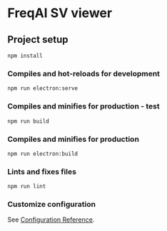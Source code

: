 # FreqAI SV viewer

## Project setup
```
npm install
```

### Compiles and hot-reloads for development
```
npm run electron:serve

```

### Compiles and minifies for production - test
```
npm run build
```

### Compiles and minifies for production
```
npm run electron:build
```

### Lints and fixes files
```
npm run lint
```

### Customize configuration
See [Configuration Reference](https://cli.vuejs.org/config/).
